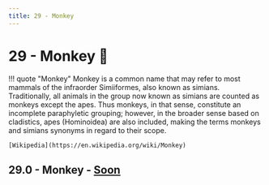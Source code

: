 ```yaml
---
title: 29 - Monkey
---
```

# 29 - Monkey :monkey:
!!! quote "Monkey"
    Monkey is a common name that may refer to most mammals of the infraorder Simiiformes, also known as simians. Traditionally, all animals in the group now known as simians are counted as monkeys except the apes. Thus monkeys, in that sense, constitute an incomplete paraphyletic grouping; however, in the broader sense based on cladistics, apes (Hominoidea) are also included, making the terms monkeys and simians synonyms in regard to their scope.

    [Wikipedia](https://en.wikipedia.org/wiki/Monkey)

## 29.0 - Monkey - [Soon](https://webssh.net/documentation/becoming-external-tester/)

